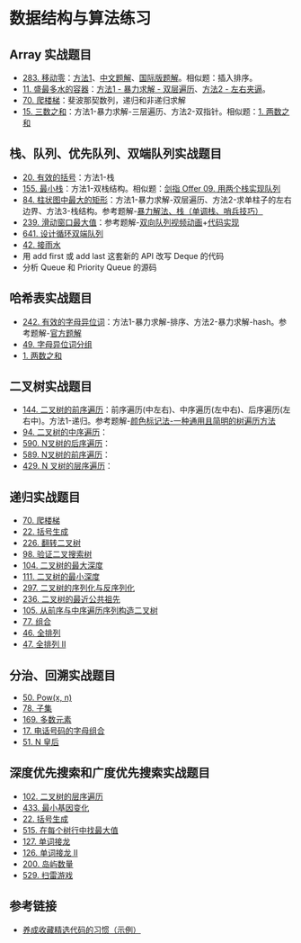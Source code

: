 

# 数据结构与算法练习

## Array 实战题目

- [283. 移动零](<https://leetcode-cn.com/problems/move-zeroes/>)：[方法1](<https://leetcode-cn.com/submissions/detail/131299376/>)、[中文题解](https://leetcode-cn.com/problems/move-zeroes/solution/yi-dong-ling-by-leetcode-solution/)、[国际版题解](https://leetcode.com/problems/move-zeroes/solution/yi-dong-ling-by-leetcode-solution/)。相似题：插入排序。
- [11. 盛最多水的容器](<https://leetcode-cn.com/problems/container-with-most-water/>)：[方法1 - 暴力求解 - 双层遍历](<https://leetcode-cn.com/problems/container-with-most-water/submissions/>)、[方法2 - 左右夹逼](<>)。
- [70. 爬楼梯](https://leetcode-cn.com/problems/climbing-stairs/)：斐波那契数列，递归和非递归求解
- [15. 三数之和](https://leetcode-cn.com/problems/3sum/)：方法1-暴力求解-三层遍历、方法2-双指针。相似题：[1. 两数之和](https://leetcode-cn.com/problems/two-sum/)

## 栈、队列、优先队列、双端队列实战题目

- [20. 有效的括号](https://leetcode-cn.com/problems/valid-parentheses/)：方法1-栈
- [155. 最小栈](https://leetcode-cn.com/problems/min-stack/)：方法1-双栈结构。相似题：[剑指 Offer 09. 用两个栈实现队列](https://leetcode-cn.com/problems/yong-liang-ge-zhan-shi-xian-dui-lie-lcof/)
- [84. 柱状图中最大的矩形](https://leetcode-cn.com/problems/largest-rectangle-in-histogram/)：方法1-暴力求解-双层遍历、方法2-求单柱子的左右边界、方法3-栈结构。参考题解-[暴力解法、栈（单调栈、哨兵技巧）](https://leetcode-cn.com/problems/largest-rectangle-in-histogram/solution/bao-li-jie-fa-zhan-by-liweiwei1419/)
- [239. 滑动窗口最大值](https://leetcode-cn.com/problems/sliding-window-maximum/)：参考题解-[双向队列视频动画](https://leetcode-cn.com/problems/sliding-window-maximum/solution/shi-pin-jie-xi-shuang-duan-dui-lie-hua-dong-chuang/)+[代码实现](https://leetcode-cn.com/problems/sliding-window-maximum/solution/shuang-xiang-dui-lie-jie-jue-hua-dong-chuang-kou-2/)
- [641. 设计循环双端队列](https://leetcode-cn.com/problems/design-circular-deque/)
- [42. 接雨水](https://leetcode-cn.com/problems/trapping-rain-water/)
- 用 add first 或 add last 这套新的 API 改写 Deque 的代码
- 分析 Queue 和 Priority Queue 的源码

## 哈希表实战题目

- [242. 有效的字母异位词](https://leetcode-cn.com/problems/valid-anagram/)：方法1-暴力求解-排序、方法2-暴力求解-hash。参考题解-[官方题解](https://leetcode-cn.com/problems/valid-anagram/solution/you-xiao-de-zi-mu-yi-wei-ci-by-leetcode-solution/)
- [49. 字母异位词分组](https://leetcode-cn.com/problems/group-anagrams/)
- [1. 两数之和](https://leetcode-cn.com/problems/two-sum/)

## 二叉树实战题目

- [144. 二叉树的前序遍历](https://leetcode-cn.com/problems/binary-tree-preorder-traversal/)：前序遍历(中左右)、中序遍历(左中右)、后序遍历(左右中)。方法1-递归。参考题解-[颜色标记法-一种通用且简明的树遍历方法](https://leetcode-cn.com/problems/binary-tree-inorder-traversal/solution/yan-se-biao-ji-fa-yi-chong-tong-yong-qie-jian-ming/)
- [94. 二叉树的中序遍历](https://leetcode-cn.com/problems/binary-tree-inorder-traversal/)：
- [590. N叉树的后序遍历](https://leetcode-cn.com/problems/n-ary-tree-postorder-traversal/)：
- [589. N叉树的前序遍历](https://leetcode-cn.com/problems/n-ary-tree-preorder-traversal/)：
- [429. N 叉树的层序遍历](https://leetcode-cn.com/problems/n-ary-tree-level-order-traversal/)：

## 递归实战题目

- [70. 爬楼梯](https://leetcode-cn.com/problems/climbing-stairs/)
- [22. 括号生成](https://leetcode-cn.com/problems/generate-parentheses/)
- [226. 翻转二叉树](https://leetcode-cn.com/problems/invert-binary-tree/)
- [98. 验证二叉搜索树](https://leetcode-cn.com/problems/validate-binary-search-tree/)
- [104. 二叉树的最大深度](https://leetcode-cn.com/problems/maximum-depth-of-binary-tree/)
- [111. 二叉树的最小深度](https://leetcode-cn.com/problems/minimum-depth-of-binary-tree/)
- [297. 二叉树的序列化与反序列化](https://leetcode-cn.com/problems/serialize-and-deserialize-binary-tree/)
- [236. 二叉树的最近公共祖先](https://leetcode-cn.com/problems/lowest-common-ancestor-of-a-binary-tree/)
- [105. 从前序与中序遍历序列构造二叉树](https://leetcode-cn.com/problems/construct-binary-tree-from-preorder-and-inorder-traversal/)
- [77. 组合](https://leetcode-cn.com/problems/combinations/)
- [46. 全排列](https://leetcode-cn.com/problems/permutations/)
- [47. 全排列 II](https://leetcode-cn.com/problems/permutations-ii/)

## 分治、回溯实战题目

- [50. Pow(x, n)](https://leetcode-cn.com/problems/powx-n/)
- [78. 子集](https://leetcode-cn.com/problems/subsets/)
- [169. 多数元素](https://leetcode-cn.com/problems/majority-element/)
- [17. 电话号码的字母组合](https://leetcode-cn.com/problems/letter-combinations-of-a-phone-number/)
- [51. N 皇后](https://leetcode-cn.com/problems/n-queens/)

## 深度优先搜索和广度优先搜索实战题目

- [102. 二叉树的层序遍历](https://leetcode-cn.com/problems/binary-tree-level-order-traversal/)
- [433. 最小基因变化](https://leetcode-cn.com/problems/minimum-genetic-mutation/)
- [22. 括号生成](https://leetcode-cn.com/problems/generate-parentheses/)
- [515. 在每个树行中找最大值](https://leetcode-cn.com/problems/find-largest-value-in-each-tree-row/)
- [127. 单词接龙](https://leetcode-cn.com/problems/word-ladder/)
- [126. 单词接龙 II](https://leetcode-cn.com/problems/word-ladder-ii/)
- [200. 岛屿数量](https://leetcode-cn.com/problems/number-of-islands/)
- [529. 扫雷游戏](https://leetcode-cn.com/problems/minesweeper/)

## 参考链接

- [养成收藏精选代码的习惯（示例）](http://shimo.im/docs/R6g9WJV89QkHrDhr)

